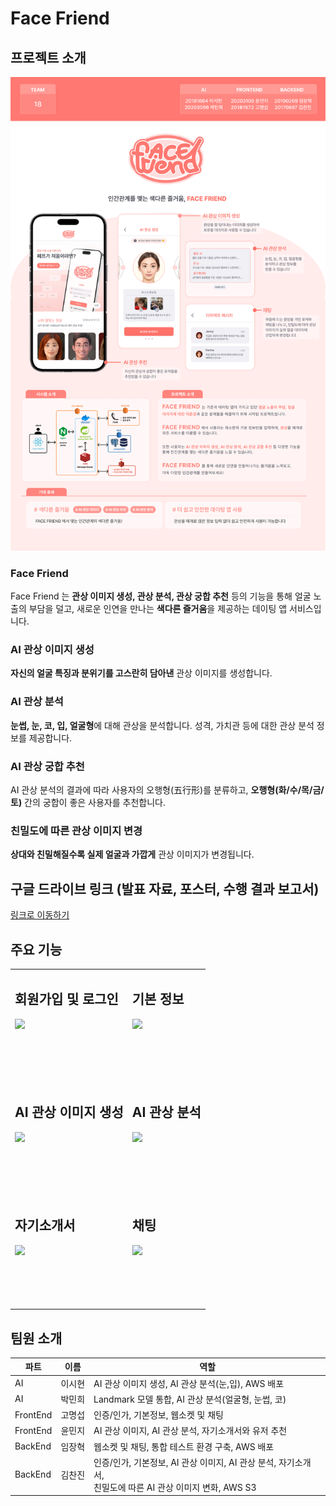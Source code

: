 # Face Friend

프로젝트 소개
---

<img src="./poster.png" width="600">

### Face Friend
Face Friend 는 **관상 이미지 생성, 관상 분석, 관상 궁합 추천** 등의 기능을 통해 얼굴 노출의 부담을 덜고, 새로운 인연을 만나는 **색다른 즐거움**을 제공하는 데이팅 앱 서비스입니다.

### AI 관상 이미지 생성
**자신의 얼굴 특징과 분위기를 고스란히 담아낸** 관상 이미지를 생성합니다.

### AI 관상 분석
**눈썹, 눈, 코, 입, 얼굴형**에 대해 관상을 분석합니다. 성격, 가치관 등에 대한 관상 분석 정보를 제공합니다.

### AI 관상 궁합 추천
AI 관상 분석의 결과에 따라 사용자의 오행형(五行形)를 분류하고, **오행형(화/수/목/금/토)** 간의 궁합이 좋은 사용자를 추천합니다.

### 친밀도에 따른 관상 이미지 변경
**상대와 친밀해질수록 실제 얼굴과 가깝게** 관상 이미지가 변경됩니다.

## 구글 드라이브 링크 (발표 자료, 포스터, 수행 결과 보고서)

[링크로 이동하기](https://drive.google.com/drive/u/0/folders/15CNdGg8UGcZfr9XU2z3XRlWpkxXgrowY)

## 주요 기능

<table>
  <tr>
    <td>
      <h2> 회원가입 및 로그인 </h2>
      <img src="./signup2.gif" width="300">
    </td>
    <td>
      <h2> 기본 정보 </h2>
      <img src="./basic2.gif" width="300">
    </td>
  </tr>
  <tr>
    <td colspan="2" style="padding: 40px;"></td> <!-- Adds space between rows -->
  </tr>
  <tr>
    <td>
      <h2> AI 관상 이미지 생성 </h2>
      <img src="./face2.gif" width="300">
    </td>
    <td>
      <h2> AI 관상 분석 </h2>
      <img src="./analyze2.gif" width="300">
    </td>
  </tr>
  <tr>
    <td colspan="2" style="padding: 40px;"></td> <!-- Adds space between rows -->
  </tr>
  <tr>
    <td>
      <h2> 자기소개서 </h2>
      <img src="./resume2.gif" width="300">
    </td>
    <td>
      <h2> 채팅 </h2>
      <img src="./chat2.gif" width="300">
    </td>
  </tr>
  <tr>
    <td colspan="2" style="padding: 40px;"></td> <!-- Adds space between rows -->
  </tr>
</table>

## 팀원 소개

| 파트      | 이름   | 역할                                                                                                                                   |
|-----------|--------|-------------------------------------------------------------------------------------------------------------------------------------|
| AI        | 이시현 | AI 관상 이미지 생성, AI 관상 분석(눈,입), AWS 배포                                                                                      |
| AI        | 박민희 | Landmark 모델 통합, AI 관상 분석(얼굴형, 눈썹, 코)                                                                                       |
| FrontEnd  | 고명섭 | 인증/인가, 기본정보, 웹소켓 및 채팅                                                                                                    |
| FrontEnd  | 윤민지 | AI 관상 이미지, AI 관상 분석, 자기소개서와 유저 추천                                                                                    |
| BackEnd   | 임장혁 | 웹소켓 및 채팅, 통합 테스트 환경 구축, AWS 배포                                                                                        |
| BackEnd   | 김찬진 | 인증/인가, 기본정보, AI 관상 이미지, AI 관상 분석, 자기소개서,<br>친밀도에 따른 AI 관상 이미지 변화, AWS S3                              |
